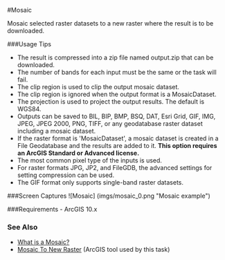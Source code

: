 #Mosaic

Mosaic selected raster datasets to a new raster where the result is to be downloaded.

###Usage Tips
  - The result is compressed into a zip file named output.zip that can be downloaded.
  - The number of bands for each input must be the same or the task will fail.
  - The clip region is used to clip the output mosaic dataset.
  - The clip region is ignored when the output format is a MosaicDataset.
  - The projection is used to project the output results. The default is WGS84.
  - Outputs can be saved to BIL, BIP, BMP, BSQ, DAT, Esri Grid, GIF, IMG, JPEG, JPEG 2000, PNG, TIFF, or any geodatabase raster dataset including a mosaic dataset.
  - If the raster format is 'MosaicDataset', a mosaic dataset is created in a File Geodatabase and the results are added to it. **This option requires an ArcGIS Standard or Advanced license.**
  - The most common pixel type of the inputs is used.
  - For raster formats JPG, JP2, and FileGDB, the advanced settings for setting compression can be used.
  - The GIF format only supports single-band raster datasets.

###Screen Captures
![Mosaic] (imgs/mosaic_0.png "Mosaic example")

###Requirements
    - ArcGIS 10.x

### See Also
[What is a Mosaic?]: http://resources.arcgis.com/en/help/main/10.2/index.html#//009t000000n6000000 "What is a Mosaic?"
[Mosaic To New Raster]: http://resources.arcgis.com/en/help/main/10.2/#/Mosaic_To_New_Raster/001700000098000000/ "Mosaic To New Raster"
- [What is a Mosaic?]
- [Mosaic To New Raster] (ArcGIS tool used by this task)

[Voyager Search]:http://voyagersearch.com/
[@VoyagerGIS]:https://twitter.com/voyagergis
[github]:https://github.com/voyagersearch/tasks

